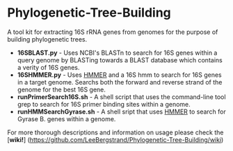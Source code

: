 Phylogenetic-Tree-Building
==========================
A tool kit for extracting 16S rRNA genes from genomes for the purpose of building phylogenetic trees.

* **16SBLAST.py** - Uses NCBI's BLASTn to search for 16S genes within a query genome by BLASTing towards a BLAST database which contains a verity of 16S genes.
* **16SHMMER.py** - Uses [HMMER](http://hmmer.janelia.org) and a 16S hmm to search for 16S genes in a target genome. Searchs both the forward and reverse strand of the genome for the best 16S gene.
* **runPrimerSearch16S.sh** - A shell script that uses the command-line tool grep to search for 16S primer binding sites within a genome. 
* **runHMMSearchGyrase.sh** - A shell sript that uses [HMMER](http://hmmer.janelia.org) to search for Gyrase B. genes within a genome.

For more thorough descriptions and information on usage please check the [**wiki!**] (https://github.com/LeeBergstrand/Phylogenetic-Tree-Building/wiki)

